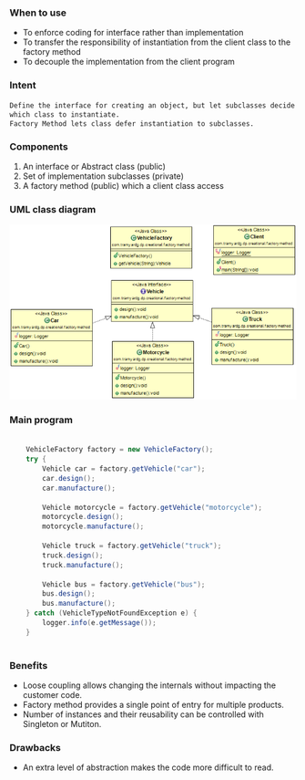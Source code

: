 ### When to use
- To enforce coding for interface rather than implementation
- To transfer the responsibility of instantiation from the client class to the factory method
- To decouple the implementation from the client program

### Intent
```
Define the interface for creating an object, but let subclasses decide which class to instantiate.
Factory Method lets class defer instantiation to subclasses.
```

### Components
1. An interface or Abstract class (public)
2. Set of implementation subclasses (private)
3. A factory method (public) which a client class access

### UML class diagram
![uml](https://github.com/tramyardg/tramyardg-gof-dp/blob/master/src/main/java/com/tramyardg/dp/creational/factorymethod/img_factory_method_uml.png)

### Main program
```java
	
	VehicleFactory factory = new VehicleFactory();
	try {
	    Vehicle car = factory.getVehicle("car");
	    car.design();
	    car.manufacture();
	    
	    Vehicle motorcycle = factory.getVehicle("motorcycle");
	    motorcycle.design();
	    motorcycle.manufacture();
	    
	    Vehicle truck = factory.getVehicle("truck");
	    truck.design();
	    truck.manufacture();
	    
	    Vehicle bus = factory.getVehicle("bus");
	    bus.design();
	    bus.manufacture();
	} catch (VehicleTypeNotFoundException e) {
	    logger.info(e.getMessage());
	}
	
```

### Benefits
- Loose coupling allows changing the internals without impacting the customer code.
- Factory method provides a single point of entry for multiple products.
- Number of instances and their reusability can be controlled with Singleton or Mutiton.

### Drawbacks
- An extra level of abstraction makes the code more difficult to read.

 

